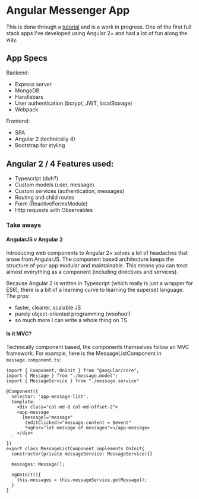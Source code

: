 # Angular Messenger App

This is done through a [tutorial](https://www.udemy.com/angular-2-and-nodejs-the-practical-guide) and is a work in progress. One of the first full stack apps I've developed using Angular 2+ and had a lot of fun along the way.

## App Specs

Backend:
- Express server
- MongoDB
- Handlebars
- User authentication (bcrypt, JWT, localStorage)
- Webpack

Frontend:
- SPA
- Angular 2 (technically 4)
- Bootstrap for styling

## Angular 2 / 4 Features used:
- Typescript (duh?)
- Custom models (user, message)
- Custom services (authentication, messages)
- Routing and child routes
- Form (ReactiveFormsModule)
- Http requests with Observables

### Take aways
#### AngularJS v Angular 2
Introducing web components to Angular 2+ solves a lot of headaches that arose from AngularJS. The component based architecture keeps the structure of your app modular and maintainable. This means you can treat almost everything as a component (including directives and services).

Because Angular 2 is written in Typescript (which really is just a wrapper for ES6), there is a bit of a learning curve to learning the superset language. The pros:
  - faster, cleaner, scalable JS
  - purely object-oriented programming (woohoo!)
  - so much more I can write a whole thing on TS

#### Is it MVC?
Technically component based, the components themselves follow an MVC framework. For example, here is the MessageListComponent in `message.component.ts`:

```
import { Component, OnInit } from "@angular/core";
import { Message } from "./message.model";
import { MessageService } from "./message.service"

@Component({
  selector: 'app-message-list',
  template: `
    <div class="col-md-8 col-md-offset-2">
    <app-message
      [message]="message"
       (editClicked)="message.content = $event"
       *ngFor="let message of messages"></app-message>
    </div>
  `
})
export class MessageListComponent implements OnInit{
  constructor(private messageService: MessageService){}

  messages: Message[];

  ngOnInit(){
    this.messages = this.messageService.getMessage();
  }
}
```

####
